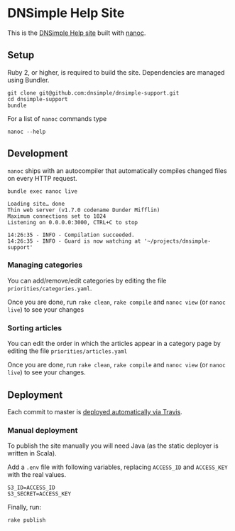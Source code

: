 # DNSimple Help Site

This is the [DNSimple Help site](https://support.dnsimple.com) built with [nanoc](http://nanoc.stoneship.org/).

## Setup

Ruby 2, or higher, is required to build the site. Dependencies are managed using Bundler.

```shell
git clone git@github.com:dnsimple/dnsimple-support.git
cd dnsimple-support
bundle
```

For a list of `nanoc` commands type

```shell
nanoc --help
```

## Development

`nanoc` ships with an autocompiler that automatically compiles changed files on every HTTP request.

```shell
bundle exec nanoc live

Loading site… done
Thin web server (v1.7.0 codename Dunder Mifflin)
Maximum connections set to 1024
Listening on 0.0.0.0:3000, CTRL+C to stop

14:26:35 - INFO - Compilation succeeded.
14:26:35 - INFO - Guard is now watching at '~/projects/dnsimple-support'
```

### Managing categories

You can add/remove/edit categories by editing the file `priorities/categories.yaml`.

Once you are done, run `rake clean`, `rake compile` and `nanoc view` (or `nanoc live`) to see your changes

### Sorting articles

You can edit the order in which the articles appear in a category page by editing the file `priorities/articles.yaml`

Once you are done, run `rake clean`, `rake compile` and `nanoc view` (or `nanoc live`) to see your changes.

## Deployment

Each commit to master is [deployed automatically via Travis](https://blog.dnsimple.com/2016/04/publish-static-via-travis-to-cloudfront/).

### Manual deployment

To publish the site manually you will need Java (as the static deployer is written in Scala).

Add a `.env` file with following variables, replacing `ACCESS_ID` and `ACCESS_KEY` with the real values.

```
S3_ID=ACCESS_ID
S3_SECRET=ACCESS_KEY
```

Finally, run:

```shell
rake publish
```
